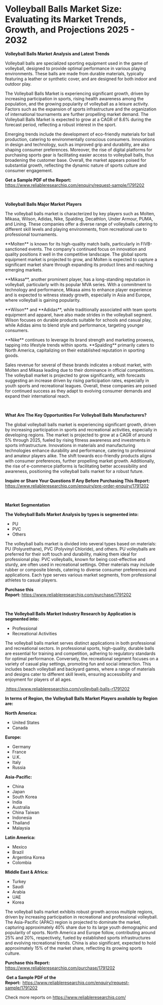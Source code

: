 <p><h1>Volleyball Balls Market Size: Evaluating its Market Trends, Growth, and Projections 2025 - 2032</h1></p><p><strong>Volleyball Balls Market Analysis and Latest Trends</strong></p>
<p><p>Volleyball balls are specialized sporting equipment used in the game of volleyball, designed to provide optimal performance in various playing environments. These balls are made from durable materials, typically featuring a leather or synthetic cover, and are designed for both indoor and outdoor play. </p><p>The Volleyball Balls Market is experiencing significant growth, driven by increasing participation in sports, rising health awareness among the population, and the growing popularity of volleyball as a leisure activity. Factors such as the expansion of sports infrastructure and the organization of international tournaments are further propelling market demand. The Volleyball Balls Market is expected to grow at a CAGR of 8.6% during the forecast period, reflecting a robust interest in the sport.</p><p>Emerging trends include the development of eco-friendly materials for ball production, catering to environmentally conscious consumers. Innovations in design and technology, such as improved grip and durability, are also shaping consumer preferences. Moreover, the rise of digital platforms for purchasing sports gear is facilitating easier access to volleyball balls, thus broadening the customer base. Overall, the market appears poised for substantial growth, reflecting the dynamic nature of sports culture and consumer engagement.</p></p>
<p><strong>Get a Sample PDF of the Report:&nbsp;</strong> <a href="https://www.reliableresearchiq.com/enquiry/request-sample/1791202?utm_campaign=1144&utm_medium=2&utm_source=Github&utm_content=ia&utm_term=06022025&utm_id=volleyball-balls">https://www.reliableresearchiq.com/enquiry/request-sample/1791202</a></p>
<p>&nbsp;</p>
<p><strong>Volleyball Balls Major Market Players</strong></p>
<p><p>The volleyball balls market is characterized by key players such as Molten, Mikasa, Wilson, Adidas, Nike, Spalding, Decathlon, Under Armour, PUMA, and Lining. These companies offer a diverse range of volleyballs catering to different skill levels and playing environments, from recreational use to professional tournaments.</p><p>**Molten** is known for its high-quality match balls, particularly in FIVB-sanctioned events. The company's continued focus on innovation and quality positions it well in the competitive landscape. The global sports equipment market is projected to grow, and Molten is expected to capture a significant market share through expanding its product lines and reaching emerging markets.</p><p>**Mikasa**, another prominent player, has a long-standing reputation in volleyball, particularly with its popular MVA series. With a commitment to technology and performance, Mikasa aims to enhance player experience and is expected to witness steady growth, especially in Asia and Europe, where volleyball is gaining popularity.</p><p>**Wilson** and **Adidas**, while traditionally associated with team sports equipment and apparel, have also made strides in the volleyball segment. Wilson focuses on durable products suitable for schools and casual play, while Adidas aims to blend style and performance, targeting younger consumers.</p><p>**Nike** continues to leverage its brand strength and marketing prowess, tapping into lifestyle trends within sports. **Spalding** primarily caters to North America, capitalizing on their established reputation in sporting goods.</p><p>Sales revenue for several of these brands indicates a robust market, with Molten and Mikasa leading due to their dominance in official competitions. The volleyball market is projected to grow significantly, with forecasts suggesting an increase driven by rising participation rates, especially in youth sports and recreational leagues. Overall, these companies are poised for continued success as they adapt to evolving consumer demands and expand their international reach.</p></p>
<p>&nbsp;</p>
<p><strong>What Are The Key Opportunities For Volleyball Balls Manufacturers?</strong></p>
<p><p>The global volleyball balls market is experiencing significant growth, driven by increasing participation in sports and recreational activities, especially in developing regions. The market is projected to grow at a CAGR of around 5% through 2025, fueled by rising fitness awareness and investments in sports infrastructure. Innovations in materials and manufacturing technologies enhance durability and performance, catering to professional and amateur players alike. The shift towards eco-friendly products aligns with consumer preferences, further propelling market growth. Additionally, the rise of e-commerce platforms is facilitating better accessibility and awareness, positioning the volleyball balls market for a robust future.</p></p>
<p><strong>Inquire or Share Your Questions If Any Before Purchasing This Report:</strong> <a href="https://www.reliableresearchiq.com/enquiry/pre-order-enquiry/1791202?utm_campaign=1144&utm_medium=2&utm_source=Github&utm_content=ia&utm_term=06022025&utm_id=volleyball-balls">https://www.reliableresearchiq.com/enquiry/pre-order-enquiry/1791202</a></p>
<p>&nbsp;</p>
<p><strong>Market Segmentation</strong></p>
<p><strong>The Volleyball Balls Market Analysis by types is segmented into:</strong></p>
<p><ul><li>PU</li><li>PVC</li><li>Others</li></ul></p>
<p><p>The volleyball balls market is divided into several types based on materials: PU (Polyurethane), PVC (Polyvinyl Chloride), and others. PU volleyballs are preferred for their soft touch and durability, making them ideal for professional play. PVC volleyballs, known for being cost-effective and sturdy, are often used in recreational settings. Other materials may include rubber or composite blends, catering to diverse consumer preferences and applications. Each type serves various market segments, from professional athletes to casual players.</p></p>
<p><strong>Purchase this Report:&nbsp;</strong><a href="https://www.reliableresearchiq.com/purchase/1791202?utm_campaign=1144&utm_medium=2&utm_source=Github&utm_content=ia&utm_term=06022025&utm_id=volleyball-balls">https://www.reliableresearchiq.com/purchase/1791202</a></p>
<p>&nbsp;</p>
<p><strong>The Volleyball Balls Market Industry Research by Application is segmented into:</strong></p>
<p><ul><li>Professional</li><li>Recreational Activities</li></ul></p>
<p><p>The volleyball balls market serves distinct applications in both professional and recreational sectors. In professional sports, high-quality, durable balls are essential for training and competition, adhering to regulatory standards for optimal performance. Conversely, the recreational segment focuses on a variety of casual play settings, promoting fun and social interaction. This includes beach volleyball and backyard games, where a range of materials and designs cater to different skill levels, ensuring accessibility and enjoyment for players of all ages.</p></p>
<p><a href="https://www.reliableresearchiq.com/volleyball-balls-r1791202?utm_campaign=1144&utm_medium=2&utm_source=Github&utm_content=ia&utm_term=06022025&utm_id=volleyball-balls">&nbsp;https://www.reliableresearchiq.com/volleyball-balls-r1791202</a></p>
<p><strong>In terms of Region, the Volleyball Balls Market Players available by Region are:</strong></p>
<p>
    <p> <strong> North America: </strong>
        <ul>
            <li>United States</li>
            <li>Canada</li>
        </ul>
        </p> 
    <p> <strong> Europe: </strong>
        <ul>
            <li>Germany</li>
            <li>France</li>
            <li>U.K.</li>
            <li>Italy</li>
            <li>Russia</li>
        </ul>
        </p> 
    <p> <strong> Asia-Pacific: </strong>
        <ul>
            <li>China</li>
            <li>Japan</li>
            <li>South Korea</li>
            <li>India</li>
            <li>Australia</li>
            <li>China Taiwan</li>
            <li>Indonesia</li>
            <li>Thailand</li>
            <li>Malaysia</li>
        </ul>
        </p> 
    <p> <strong> Latin America: </strong>
        <ul>
            <li>Mexico</li>
            <li>Brazil</li>
            <li>Argentina Korea</li>
            <li>Colombia</li>
        </ul>
        </p> 
    <p> <strong> Middle East & Africa: </strong>
        <ul>
            <li>Turkey</li>
            <li>Saudi</li>
            <li>Arabia</li>
            <li>UAE</li>
            <li>Korea</li>
        </ul>
    </p>
    </p>
<p><p>The volleyball balls market exhibits robust growth across multiple regions, driven by increasing participation in recreational and professional volleyball. The Asia-Pacific (APAC) region is projected to dominate the market, capturing approximately 40% share due to its large youth demographic and popularity of sports. North America and Europe follow, contributing around 25% and 20%, respectively, fueled by established sports infrastructures and evolving recreational trends. China is also significant, expected to hold approximately 15% of the market share, reflecting its growing sports culture.</p></p>
<p><strong>Purchase this Report: </strong><a href="https://www.reliableresearchiq.com/purchase/1791202?utm_campaign=1144&utm_medium=2&utm_source=Github&utm_content=ia&utm_term=06022025&utm_id=volleyball-balls">https://www.reliableresearchiq.com/purchase/1791202</a></p>
<p>&nbsp;<strong>Get a Sample PDF of the Report:&nbsp;&nbsp;</strong><a href="https://www.reliableresearchiq.com/enquiry/request-sample/1791202?utm_campaign=1144&utm_medium=2&utm_source=Github&utm_content=ia&utm_term=06022025&utm_id=volleyball-balls">https://www.reliableresearchiq.com/enquiry/request-sample/1791202</a></p>
<p><strong></strong></p>
<p>Check more reports on <a href="https://www.reliableresearchiq.com/?utm_campaign=1144&utm_medium=2&utm_source=Github&utm_content=ia&utm_term=06022025&utm_id=volleyball-balls">https://www.reliableresearchiq.com/</a></p>